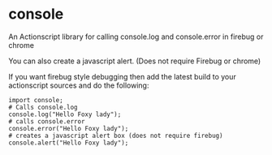 console
=======

An Actionscript library for calling console.log and console.error in firebug or chrome

You can also create a javascript alert. (Does not require Firebug or chrome)

If you want firebug style debugging then add the latest build to your actionscript sources and do the following:

    import console;
    # Calls console.log
    console.log("Hello Foxy lady");
    # calls console.error
    console.error("Hello Foxy lady");
    # creates a javascript alert box (does not require firebug)
    console.alert("Hello Foxy lady");

